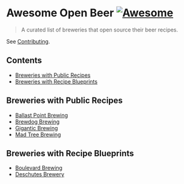 # Awesome Open Beer [![Awesome](https://cdn.rawgit.com/sindresorhus/awesome/d7305f38d29fed78fa85652e3a63e154dd8e8829/media/badge.svg)](https://github.com/sindresorhus/awesome)

> A curated list of breweries that open source their beer recipes.

See [Contributing](.github/CONTRIBUTING.md).

## Contents

- [Breweries with Public Recipes](#breweries-with-public-recipes)
- [Breweries with Recipe Blueprints](#breweries-with-recipe-blueprints)

## Breweries with Public Recipes

- [Ballast Point Brewing](https://www.ballastpoint.com/beer-recipes)
- [Brewdog Brewing](https://www.brewdog.com/usa/lowdown/diydog)
- [Gigantic Brewing](https://www.giganticbrewing.com/pages/gigantic-beer-recipes)
- [Mad Tree Brewing](https://www.madtreebrewing.com/beer-categories)

## Breweries with Recipe Blueprints

- [Boulevard Brewing](https://www.boulevard.com/beer/our-beers)
- [Deschutes Brewery](https://www.deschutesbrewery.com/beer/)

